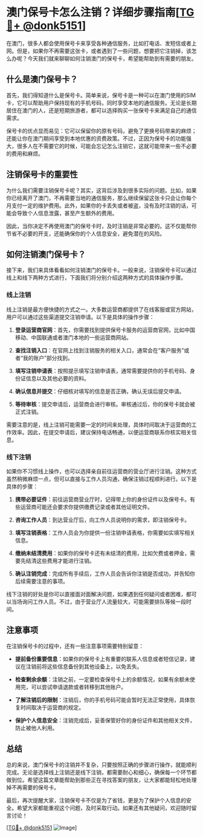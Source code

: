 # 澳门保号卡怎么注销？详细步骤指南[[TG💪+ @donk5151](https://t.me/s/donk5151)]

在澳门，很多人都会使用保号卡来享受各种通信服务，比如打电话、发短信或者上网。但是，如果你不再需要这张卡，或者遇到了一些问题，想要把它注销掉，该怎么办呢？今天我们就来聊聊如何注销澳门的保号卡，希望能帮助到有需要的朋友。

## 什么是澳门保号卡？

首先，我们得知道什么是保号卡。简单来说，保号卡是一种可以在澳门使用的SIM卡，它可以帮助用户保持现有的手机号码，同时享受本地的通信服务。无论是长期居住在澳门的人，还是短期旅游者，都可以选择购买一张保号卡来满足自己的通信需求。

保号卡的优点显而易见：它可以保留你的原有号码，避免了更换号码带来的麻烦；还能让你在澳门期间享受到本地优惠的资费政策。不过，正因为保号卡的功能强大，很多人在不需要它的时候，可能会忘记怎么注销它，这就可能带来一些不必要的费用和麻烦。

## 注销保号卡的重要性

为什么我们需要注销保号卡呢？其实，这背后涉及到很多实际的问题。比如，如果你已经离开了澳门，不再需要当地的通信服务，那么继续保留这张卡只会让你每个月支付一定的维护费用。此外，如果你的卡丢失或者被盗，没有及时注销的话，可能会导致个人信息泄露，甚至产生额外的费用。

因此，当你决定不再使用澳门的保号卡时，及时注销是非常必要的。这不仅能帮你节省不必要的开支，还能确保你的个人信息安全，避免潜在的风险。

## 如何注销澳门保号卡？

接下来，我们来具体看看如何注销澳门的保号卡。一般来说，注销保号卡可以通过线上和线下两种方式进行，下面我们将分别介绍这两种方式的具体操作步骤。

### 线上注销

线上注销是最方便快捷的方式之一。大多数运营商都提供了在线客服或官方网站，用户可以通过这些渠道提交注销申请。以下是具体的操作步骤：

1. **登录运营商官网**：首先，你需要找到提供保号卡服务的运营商官网，比如中国移动、中国联通或者澳门本地的一些运营商网站。
   
2. **查找注销入口**：在官网上找到注销服务的相关入口，通常会在“客户服务”或者“我的账户”部分找到。

3. **填写注销申请表**：按照提示填写注销申请表，通常需要提供你的手机号码、身份证信息以及其他必要的资料。

4. **确认信息并提交**：仔细核对填写的信息是否正确，确认无误后提交申请。

5. **等待审核**：提交申请后，运营商会进行审核。审核通过后，你的保号卡就会被正式注销。

需要注意的是，线上注销可能需要一定的时间来处理，具体时间取决于运营商的工作效率。因此，在提交申请后，建议保持电话畅通，以便运营商联系你核实相关信息。

### 线下注销

如果你不习惯线上操作，也可以选择亲自前往运营商的营业厅进行注销。这种方式虽然稍微麻烦一点，但可以直接与工作人员沟通，确保注销过程顺利进行。以下是具体的步骤：

1. **携带必要证件**：前往运营商营业厅时，记得带上你的身份证件以及保号卡。有些运营商可能还会要求你提供缴费记录或者其他证明文件。

2. **咨询工作人员**：到达营业厅后，向工作人员说明你的需求，即注销保号卡。

3. **填写注销表格**：工作人员会为你提供一份注销申请表格，你需要如实填写相关信息。

4. **缴纳未结清费用**：如果你的保号卡还有未结清的费用，比如欠费或者押金，需要先结清这些费用才能进行注销。

5. **确认注销完成**：完成所有手续后，工作人员会告诉你注销是否成功，并告知你后续需要注意的事项。

线下注销的好处是你可以直接面对面解决问题，如果遇到任何疑问或者困难，都可以当场询问工作人员。不过，由于营业厅人流量较大，可能需要排队等候一段时间。

## 注意事项

在注销保号卡的过程中，还有一些注意事项需要特别留意：

- **提前备份重要信息**：如果你的保号卡上有重要的联系人信息或者短信记录，建议在注销前将这些信息备份到其他设备上，以免丢失。
  
- **检查剩余余额**：注销之前，一定要检查保号卡上的余额情况，如果有余额未使用完，可以尝试申请退款或者转移到其他账户。

- **了解注销后的限制**：注销后，你的手机号码可能会暂时无法正常使用，具体恢复时间取决于运营商的规定。

- **保护个人信息安全**：注销完成后，妥善保管好你的身份证件和其他相关文件，防止被他人利用。

## 总结

总的来说，澳门保号卡的注销并不复杂，只要按照正确的步骤进行操作，就能顺利完成。无论是选择线上注销还是线下注销，都需要耐心和细心，确保每一个环节都做到位。希望这篇文章能帮助到那些正在寻找答案的朋友，让大家都能轻松地处理掉不再需要的保号卡。

最后，再次提醒大家，注销保号卡不仅是为了省钱，更是为了保护个人信息的安全。希望大家都能重视这个问题，及时采取行动。如果还有其他疑问，欢迎随时留言讨论！

[[TG💪+ @donk5151](https://t.me/s/donk5151) ![Image](https://i.postimg.cc/rwNCRYN7/Snipaste-2025-04-30-17-27-05.png)]